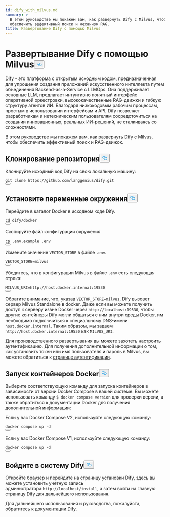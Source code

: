```yaml
---
id: dify_with_milvus.md
summary: >-
  В этом руководстве мы покажем вам, как развернуть Dify с Milvus, чтобы
  обеспечить эффективный поиск и механизм RAG.
title: Развертывание Dify с помощью Milvus
---
```

<h1 id="Deploying-Dify-with-Milvus" class="common-anchor-header">Развертывание Dify с помощью Milvus<button data-href="#Deploying-Dify-with-Milvus" class="anchor-icon" translate="no">
      <svg translate="no"
        aria-hidden="true"
        focusable="false"
        height="20"
        version="1.1"
        viewBox="0 0 16 16"
        width="16"
      >
        <path
          fill="#0092E4"
          fill-rule="evenodd"
          d="M4 9h1v1H4c-1.5 0-3-1.69-3-3.5S2.55 3 4 3h4c1.45 0 3 1.69 3 3.5 0 1.41-.91 2.72-2 3.25V8.59c.58-.45 1-1.27 1-2.09C10 5.22 8.98 4 8 4H4c-.98 0-2 1.22-2 2.5S3 9 4 9zm9-3h-1v1h1c1 0 2 1.22 2 2.5S13.98 12 13 12H9c-.98 0-2-1.22-2-2.5 0-.83.42-1.64 1-2.09V6.25c-1.09.53-2 1.84-2 3.25C6 11.31 7.55 13 9 13h4c1.45 0 3-1.69 3-3.5S14.5 6 13 6z"
        ></path>
      </svg>
    </button></h1><p><a href="https://dify.ai/">Dify</a> - это платформа с открытым исходным кодом, предназначенная для упрощения создания приложений искусственного интеллекта путем объединения Backend-as-a-Service с LLMOps. Она поддерживает основные LLM, предлагает интуитивно понятный интерфейс оперативной оркестровки, высококачественные RAG-движки и гибкую структуру агентов ИИ. Благодаря низкокодовым рабочим процессам, простым в использовании интерфейсам и API, Dify позволяет разработчикам и нетехническим пользователям сосредоточиться на создании инновационных, реальных ИИ-решений, не сталкиваясь со сложностями.</p>
<p>В этом руководстве мы покажем вам, как развернуть Dify с Milvus, чтобы обеспечить эффективный поиск и RAG-движок.</p>
<h2 id="Clone-the-Repository" class="common-anchor-header">Клонирование репозитория<button data-href="#Clone-the-Repository" class="anchor-icon" translate="no">
      <svg translate="no"
        aria-hidden="true"
        focusable="false"
        height="20"
        version="1.1"
        viewBox="0 0 16 16"
        width="16"
      >
        <path
          fill="#0092E4"
          fill-rule="evenodd"
          d="M4 9h1v1H4c-1.5 0-3-1.69-3-3.5S2.55 3 4 3h4c1.45 0 3 1.69 3 3.5 0 1.41-.91 2.72-2 3.25V8.59c.58-.45 1-1.27 1-2.09C10 5.22 8.98 4 8 4H4c-.98 0-2 1.22-2 2.5S3 9 4 9zm9-3h-1v1h1c1 0 2 1.22 2 2.5S13.98 12 13 12H9c-.98 0-2-1.22-2-2.5 0-.83.42-1.64 1-2.09V6.25c-1.09.53-2 1.84-2 3.25C6 11.31 7.55 13 9 13h4c1.45 0 3-1.69 3-3.5S14.5 6 13 6z"
        ></path>
      </svg>
    </button></h2><p>Клонируйте исходный код Dify на свою локальную машину:</p>
<pre><code translate="no" class="language-shell">git <span class="hljs-built_in">clone</span> https://github.com/langgenius/dify.git
<button class="copy-code-btn"></button></code></pre>
<h2 id="Set-the-Environment-Variables" class="common-anchor-header">Установите переменные окружения<button data-href="#Set-the-Environment-Variables" class="anchor-icon" translate="no">
      <svg translate="no"
        aria-hidden="true"
        focusable="false"
        height="20"
        version="1.1"
        viewBox="0 0 16 16"
        width="16"
      >
        <path
          fill="#0092E4"
          fill-rule="evenodd"
          d="M4 9h1v1H4c-1.5 0-3-1.69-3-3.5S2.55 3 4 3h4c1.45 0 3 1.69 3 3.5 0 1.41-.91 2.72-2 3.25V8.59c.58-.45 1-1.27 1-2.09C10 5.22 8.98 4 8 4H4c-.98 0-2 1.22-2 2.5S3 9 4 9zm9-3h-1v1h1c1 0 2 1.22 2 2.5S13.98 12 13 12H9c-.98 0-2-1.22-2-2.5 0-.83.42-1.64 1-2.09V6.25c-1.09.53-2 1.84-2 3.25C6 11.31 7.55 13 9 13h4c1.45 0 3-1.69 3-3.5S14.5 6 13 6z"
        ></path>
      </svg>
    </button></h2><p>Перейдите в каталог Docker в исходном коде Dify.</p>
<pre><code translate="no" class="language-shell"><span class="hljs-built_in">cd</span> dify/docker
<button class="copy-code-btn"></button></code></pre>
<p>Скопируйте файл конфигурации окружения</p>
<pre><code translate="no" class="language-shell"><span class="hljs-built_in">cp</span> .env.example .<span class="hljs-built_in">env</span>
<button class="copy-code-btn"></button></code></pre>
<p>Измените значение <code translate="no">VECTOR_STORE</code> в файле <code translate="no">.env</code>.</p>
<pre><code translate="no">VECTOR_STORE=milvus
<button class="copy-code-btn"></button></code></pre>
<p>Убедитесь, что в конфигурации Milvus в файле <code translate="no">.env</code> есть следующая строка:</p>
<pre><code translate="no"><span class="hljs-variable constant_">MILVUS_URI</span>=<span class="hljs-attr">http</span>:<span class="hljs-comment">//host.docker.internal:19530</span>
<button class="copy-code-btn"></button></code></pre>
<p>Обратите внимание, что, указав <code translate="no">VECTOR_STORE=milvus</code>, Dify вызовет сервер Milvus Standalone в docker. Даже если вы можете получить доступ к серверу извне Docker через <code translate="no">http://localhost:19530</code>, чтобы другие контейнеры Dify могли общаться с ним внутри среды Docker, им необходимо подключиться к специальному DNS-имени <code translate="no">host.docker.internal</code>. Таким образом, мы задаем <code translate="no">http://host.docker.internal:19530</code> как <code translate="no">MILVUS_URI</code>.</p>
<p>Для производственного развертывания вы можете захотеть настроить аутентификацию. Для получения дополнительной информации о том, как установить токен или имя пользователя и пароль в Milvus, вы можете обратиться к <a href="https://milvus.io/docs/authenticate.md?tab=docker#Update-user-password">странице аутентификации</a>.</p>
<h2 id="Start-the-Docker-Containers" class="common-anchor-header">Запуск контейнеров Docker<button data-href="#Start-the-Docker-Containers" class="anchor-icon" translate="no">
      <svg translate="no"
        aria-hidden="true"
        focusable="false"
        height="20"
        version="1.1"
        viewBox="0 0 16 16"
        width="16"
      >
        <path
          fill="#0092E4"
          fill-rule="evenodd"
          d="M4 9h1v1H4c-1.5 0-3-1.69-3-3.5S2.55 3 4 3h4c1.45 0 3 1.69 3 3.5 0 1.41-.91 2.72-2 3.25V8.59c.58-.45 1-1.27 1-2.09C10 5.22 8.98 4 8 4H4c-.98 0-2 1.22-2 2.5S3 9 4 9zm9-3h-1v1h1c1 0 2 1.22 2 2.5S13.98 12 13 12H9c-.98 0-2-1.22-2-2.5 0-.83.42-1.64 1-2.09V6.25c-1.09.53-2 1.84-2 3.25C6 11.31 7.55 13 9 13h4c1.45 0 3-1.69 3-3.5S14.5 6 13 6z"
        ></path>
      </svg>
    </button></h2><p>Выберите соответствующую команду для запуска контейнеров в зависимости от версии Docker Compose в вашей системе. Вы можете использовать команду <code translate="no">$ docker compose version</code> для проверки версии, а также обратиться к документации Docker для получения дополнительной информации:</p>
<p>Если у вас Docker Compose V2, используйте следующую команду:</p>
<pre><code translate="no" class="language-shell">docker compose up -d
<button class="copy-code-btn"></button></code></pre>
<p>Если у вас Docker Compose V1, используйте следующую команду:</p>
<pre><code translate="no" class="language-shell">docker compose up -d
<button class="copy-code-btn"></button></code></pre>
<h2 id="Log-in-to-Dify" class="common-anchor-header">Войдите в систему Dify<button data-href="#Log-in-to-Dify" class="anchor-icon" translate="no">
      <svg translate="no"
        aria-hidden="true"
        focusable="false"
        height="20"
        version="1.1"
        viewBox="0 0 16 16"
        width="16"
      >
        <path
          fill="#0092E4"
          fill-rule="evenodd"
          d="M4 9h1v1H4c-1.5 0-3-1.69-3-3.5S2.55 3 4 3h4c1.45 0 3 1.69 3 3.5 0 1.41-.91 2.72-2 3.25V8.59c.58-.45 1-1.27 1-2.09C10 5.22 8.98 4 8 4H4c-.98 0-2 1.22-2 2.5S3 9 4 9zm9-3h-1v1h1c1 0 2 1.22 2 2.5S13.98 12 13 12H9c-.98 0-2-1.22-2-2.5 0-.83.42-1.64 1-2.09V6.25c-1.09.53-2 1.84-2 3.25C6 11.31 7.55 13 9 13h4c1.45 0 3-1.69 3-3.5S14.5 6 13 6z"
        ></path>
      </svg>
    </button></h2><p>Откройте браузер и перейдите на страницу установки Dify, здесь вы можете установить учетную запись администратора:<code translate="no">http://localhost/install</code>, а затем войти на главную страницу Dify для дальнейшего использования.</p>
<p>Для дальнейшего использования и руководства, пожалуйста, обратитесь к <a href="https://docs.dify.ai/">документации Dify</a>.</p>
